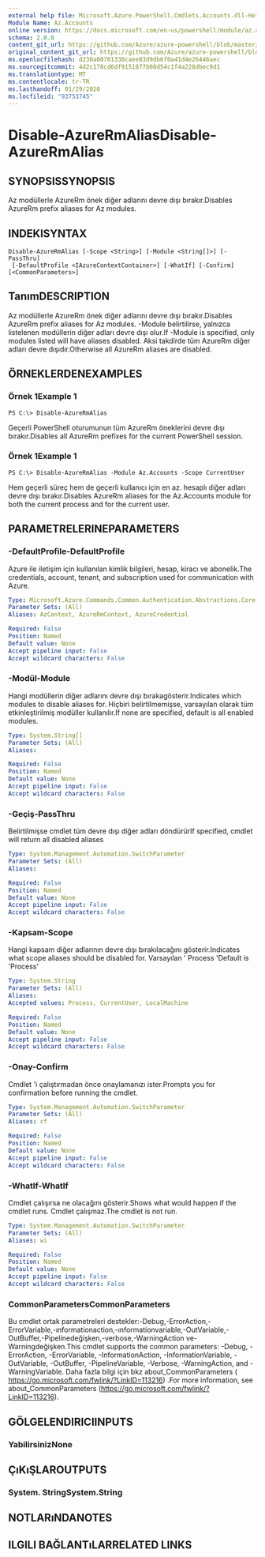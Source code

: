 ```yaml
---
external help file: Microsoft.Azure.PowerShell.Cmdlets.Accounts.dll-Help.xml
Module Name: Az.Accounts
online version: https://docs.microsoft.com/en-us/powershell/module/az.accounts/disable-azurermalias
schema: 2.0.0
content_git_url: https://github.com/Azure/azure-powershell/blob/master/src/Accounts/Accounts/help/Disable-AzureRmAlias.md
original_content_git_url: https://github.com/Azure/azure-powershell/blob/master/src/Accounts/Accounts/help/Disable-AzureRmAlias.md
ms.openlocfilehash: d230a00701330caee83d9db6f0a41d4e26446aec
ms.sourcegitcommit: 4d2c178cd6df9151877b08d54c1f4a228dbec9d1
ms.translationtype: MT
ms.contentlocale: tr-TR
ms.lasthandoff: 01/29/2020
ms.locfileid: "93753745"
---
```

# <span data-ttu-id="02527-101">Disable-AzureRmAlias</span><span class="sxs-lookup"><span data-stu-id="02527-101">Disable-AzureRmAlias</span></span>

## <span data-ttu-id="02527-102">SYNOPSIS</span><span class="sxs-lookup"><span data-stu-id="02527-102">SYNOPSIS</span></span>
<span data-ttu-id="02527-103">Az modüllerle AzureRm önek diğer adlarını devre dışı bırakır.</span><span class="sxs-lookup"><span data-stu-id="02527-103">Disables AzureRm prefix aliases for Az modules.</span></span>

## <span data-ttu-id="02527-104">INDEKI</span><span class="sxs-lookup"><span data-stu-id="02527-104">SYNTAX</span></span>

```
Disable-AzureRmAlias [-Scope <String>] [-Module <String[]>] [-PassThru]
 [-DefaultProfile <IAzureContextContainer>] [-WhatIf] [-Confirm] [<CommonParameters>]
```

## <span data-ttu-id="02527-105">Tanım</span><span class="sxs-lookup"><span data-stu-id="02527-105">DESCRIPTION</span></span>
<span data-ttu-id="02527-106">Az modüllerle AzureRm önek diğer adlarını devre dışı bırakır.</span><span class="sxs-lookup"><span data-stu-id="02527-106">Disables AzureRm prefix aliases for Az modules.</span></span> <span data-ttu-id="02527-107">-Module belirtilirse, yalnızca listelenen modüllerin diğer adları devre dışı olur.</span><span class="sxs-lookup"><span data-stu-id="02527-107">If -Module is specified, only modules listed will have aliases disabled.</span></span> <span data-ttu-id="02527-108">Aksi takdirde tüm AzureRm diğer adları devre dışıdır.</span><span class="sxs-lookup"><span data-stu-id="02527-108">Otherwise all AzureRm aliases are disabled.</span></span>

## <span data-ttu-id="02527-109">ÖRNEKLERDEN</span><span class="sxs-lookup"><span data-stu-id="02527-109">EXAMPLES</span></span>

### <span data-ttu-id="02527-110">Örnek 1</span><span class="sxs-lookup"><span data-stu-id="02527-110">Example 1</span></span>
```
PS C:\> Disable-AzureRmAlias
```

<span data-ttu-id="02527-111">Geçerli PowerShell oturumunun tüm AzureRm öneklerini devre dışı bırakır.</span><span class="sxs-lookup"><span data-stu-id="02527-111">Disables all AzureRm prefixes for the current PowerShell session.</span></span>

### <span data-ttu-id="02527-112">Örnek 1</span><span class="sxs-lookup"><span data-stu-id="02527-112">Example 1</span></span>
```
PS C:\> Disable-AzureRmAlias -Module Az.Accounts -Scope CurrentUser
```

<span data-ttu-id="02527-113">Hem geçerli süreç hem de geçerli kullanıcı için en az. hesaplı diğer adları devre dışı bırakır.</span><span class="sxs-lookup"><span data-stu-id="02527-113">Disables AzureRm aliases for the Az.Accounts module for both the current process and for the current user.</span></span>

## <span data-ttu-id="02527-114">PARAMETRELERINE</span><span class="sxs-lookup"><span data-stu-id="02527-114">PARAMETERS</span></span>

### <span data-ttu-id="02527-115">-DefaultProfile</span><span class="sxs-lookup"><span data-stu-id="02527-115">-DefaultProfile</span></span>
<span data-ttu-id="02527-116">Azure ile iletişim için kullanılan kimlik bilgileri, hesap, kiracı ve abonelik.</span><span class="sxs-lookup"><span data-stu-id="02527-116">The credentials, account, tenant, and subscription used for communication with Azure.</span></span>

```yaml
Type: Microsoft.Azure.Commands.Common.Authentication.Abstractions.Core.IAzureContextContainer
Parameter Sets: (All)
Aliases: AzContext, AzureRmContext, AzureCredential

Required: False
Position: Named
Default value: None
Accept pipeline input: False
Accept wildcard characters: False
```

### <span data-ttu-id="02527-117">-Modül</span><span class="sxs-lookup"><span data-stu-id="02527-117">-Module</span></span>
<span data-ttu-id="02527-118">Hangi modüllerin diğer adlarını devre dışı bırakagösterir.</span><span class="sxs-lookup"><span data-stu-id="02527-118">Indicates which modules to disable aliases for.</span></span>
<span data-ttu-id="02527-119">Hiçbiri belirtilmemişse, varsayılan olarak tüm etkinleştirilmiş modüller kullanılır.</span><span class="sxs-lookup"><span data-stu-id="02527-119">If none are specified, default is all enabled modules.</span></span>

```yaml
Type: System.String[]
Parameter Sets: (All)
Aliases:

Required: False
Position: Named
Default value: None
Accept pipeline input: False
Accept wildcard characters: False
```

### <span data-ttu-id="02527-120">-Geçiş</span><span class="sxs-lookup"><span data-stu-id="02527-120">-PassThru</span></span>
<span data-ttu-id="02527-121">Belirtilmişse cmdlet tüm devre dışı diğer adları döndürür</span><span class="sxs-lookup"><span data-stu-id="02527-121">If specified, cmdlet will return all disabled aliases</span></span>

```yaml
Type: System.Management.Automation.SwitchParameter
Parameter Sets: (All)
Aliases:

Required: False
Position: Named
Default value: None
Accept pipeline input: False
Accept wildcard characters: False
```

### <span data-ttu-id="02527-122">-Kapsam</span><span class="sxs-lookup"><span data-stu-id="02527-122">-Scope</span></span>
<span data-ttu-id="02527-123">Hangi kapsam diğer adlarının devre dışı bırakılacağını gösterir.</span><span class="sxs-lookup"><span data-stu-id="02527-123">Indicates what scope aliases should be disabled for.</span></span> <span data-ttu-id="02527-124">Varsayılan ' Process '</span><span class="sxs-lookup"><span data-stu-id="02527-124">Default is 'Process'</span></span>

```yaml
Type: System.String
Parameter Sets: (All)
Aliases:
Accepted values: Process, CurrentUser, LocalMachine

Required: False
Position: Named
Default value: None
Accept pipeline input: False
Accept wildcard characters: False
```

### <span data-ttu-id="02527-125">-Onay</span><span class="sxs-lookup"><span data-stu-id="02527-125">-Confirm</span></span>
<span data-ttu-id="02527-126">Cmdlet 'i çalıştırmadan önce onaylamanızı ister.</span><span class="sxs-lookup"><span data-stu-id="02527-126">Prompts you for confirmation before running the cmdlet.</span></span>

```yaml
Type: System.Management.Automation.SwitchParameter
Parameter Sets: (All)
Aliases: cf

Required: False
Position: Named
Default value: None
Accept pipeline input: False
Accept wildcard characters: False
```

### <span data-ttu-id="02527-127">-WhatIf</span><span class="sxs-lookup"><span data-stu-id="02527-127">-WhatIf</span></span>
<span data-ttu-id="02527-128">Cmdlet çalışırsa ne olacağını gösterir.</span><span class="sxs-lookup"><span data-stu-id="02527-128">Shows what would happen if the cmdlet runs.</span></span>
<span data-ttu-id="02527-129">Cmdlet çalışmaz.</span><span class="sxs-lookup"><span data-stu-id="02527-129">The cmdlet is not run.</span></span>

```yaml
Type: System.Management.Automation.SwitchParameter
Parameter Sets: (All)
Aliases: wi

Required: False
Position: Named
Default value: None
Accept pipeline input: False
Accept wildcard characters: False
```

### <span data-ttu-id="02527-130">CommonParameters</span><span class="sxs-lookup"><span data-stu-id="02527-130">CommonParameters</span></span>
<span data-ttu-id="02527-131">Bu cmdlet ortak parametreleri destekler:-Debug,-ErrorAction,-ErrorVariable,-ınformationaction,-ınformationvariable,-OutVariable,-OutBuffer,-Pipelinedeğişken,-verbose,-WarningAction ve-Warningdeğişken.</span><span class="sxs-lookup"><span data-stu-id="02527-131">This cmdlet supports the common parameters: -Debug, -ErrorAction, -ErrorVariable, -InformationAction, -InformationVariable, -OutVariable, -OutBuffer, -PipelineVariable, -Verbose, -WarningAction, and -WarningVariable.</span></span> <span data-ttu-id="02527-132">Daha fazla bilgi için bkz about_CommonParameters ( https://go.microsoft.com/fwlink/?LinkID=113216) .</span><span class="sxs-lookup"><span data-stu-id="02527-132">For more information, see about_CommonParameters (https://go.microsoft.com/fwlink/?LinkID=113216).</span></span>

## <span data-ttu-id="02527-133">GÖLGELENDIRICI</span><span class="sxs-lookup"><span data-stu-id="02527-133">INPUTS</span></span>

### <span data-ttu-id="02527-134">Yabilirsiniz</span><span class="sxs-lookup"><span data-stu-id="02527-134">None</span></span>

## <span data-ttu-id="02527-135">ÇıKıŞLAR</span><span class="sxs-lookup"><span data-stu-id="02527-135">OUTPUTS</span></span>

### <span data-ttu-id="02527-136">System. String</span><span class="sxs-lookup"><span data-stu-id="02527-136">System.String</span></span>

## <span data-ttu-id="02527-137">NOTLARıNDA</span><span class="sxs-lookup"><span data-stu-id="02527-137">NOTES</span></span>

## <span data-ttu-id="02527-138">ILGILI BAĞLANTıLAR</span><span class="sxs-lookup"><span data-stu-id="02527-138">RELATED LINKS</span></span>
